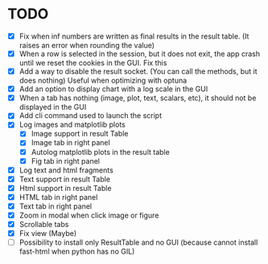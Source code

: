 # TODO
- [X] Fix when inf numbers are written as final results in the result table. (It raises an error when rounding the value)
- [X] When a row is selected in the session, but it does not exit, the app crash until we reset the cookies in the GUI. Fix this
- [X] Add a way to disable the result socket. (You can call the methods, but it does nothing) Useful when optimizing with optuna
- [X] Add an option to display chart with a log scale in the GUI
- [X] When a tab has nothing (image, plot, text, scalars, etc), it should not be displayed in the GUI
- [X] Add cli command used to launch the script
- [X] Log images and matplotlib plots
  - [X] Image support in result Table
  - [X] Image tab in right panel
  - [X] Autolog matplotlib plots in the result table
  - [X] Fig tab in right panel
- [X] Log text and html fragments
 - [X] Text support in result Table
 - [X] Html support in result Table
 - [X] HTML tab in right panel
 - [X] Text tab in right panel
- [X] Zoom in modal when click image or figure
- [X] Scrollable tabs
- [X] Fix view (Maybe)
- [ ] Possibility to install only ResultTable and no GUI (because cannot install fast-html when python has no GIL)